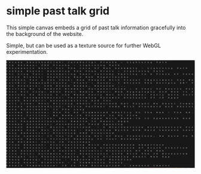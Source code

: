 # simple past talk grid

This simple canvas embeds a grid of past talk information gracefully into the background of the website.

Simple, but can be used as a texture source for further WebGL experimentation.

![Preview](./screenshot.png)

